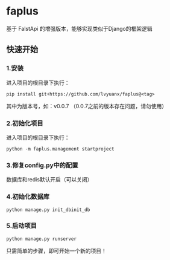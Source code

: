 # faplus
基于 FalstApi 的增强版本，能够实现类似于Django的框架逻辑

## 快速开始

### 1.安装
进入项目的根目录下执行：
```
pip install git+https://github.com/lvyuanx/faplus@<tag>
```
其中<tag>为版本号，如：v0.0.7 （0.0.7之前的版本存在问题，请勿使用）

### 2.初始化项目
进入项目的根目录下执行：
```
python -m faplus.management startproject
```

### 3.修复config.py中的配置
数据库和redis默认开启（可以关闭）

### 4.初始化数据库
```
python manage.py init_dbinit_db
```

### 5.启动项目
```
python manage.py runserver
```

只需简单的步骤，即可开始一个新的项目！
